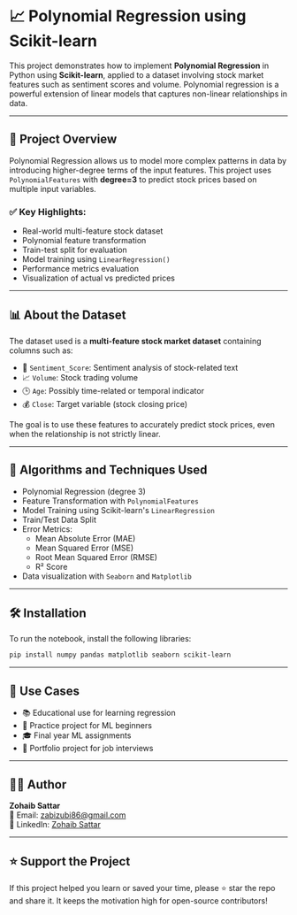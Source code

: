# 📈 Polynomial Regression using Scikit-learn

This project demonstrates how to implement **Polynomial Regression** in Python using **Scikit-learn**, applied to a dataset involving stock market features such as sentiment scores and volume. Polynomial regression is a powerful extension of linear models that captures non-linear relationships in data.

---

## 📘 Project Overview

Polynomial Regression allows us to model more complex patterns in data by introducing higher-degree terms of the input features. This project uses `PolynomialFeatures` with **degree=3** to predict stock prices based on multiple input variables.

### ✅ Key Highlights:
- Real-world multi-feature stock dataset
- Polynomial feature transformation
- Train-test split for evaluation
- Model training using `LinearRegression()`
- Performance metrics evaluation
- Visualization of actual vs predicted prices

---

## 📊 About the Dataset

The dataset used is a **multi-feature stock market dataset** containing columns such as:

- 🧠 `Sentiment_Score`: Sentiment analysis of stock-related text  
- 📈 `Volume`: Stock trading volume  
- 🕒 `Age`: Possibly time-related or temporal indicator  
- 💰 `Close`: Target variable (stock closing price)

The goal is to use these features to accurately predict stock prices, even when the relationship is not strictly linear.

---

## 🧠 Algorithms and Techniques Used

- Polynomial Regression (degree 3)
- Feature Transformation with `PolynomialFeatures`
- Model Training using Scikit-learn's `LinearRegression`
- Train/Test Data Split
- Error Metrics:
  - Mean Absolute Error (MAE)
  - Mean Squared Error (MSE)
  - Root Mean Squared Error (RMSE)
  - R² Score
- Data visualization with `Seaborn` and `Matplotlib`

---

## 🛠️ Installation

To run the notebook, install the following libraries:

```bash
pip install numpy pandas matplotlib seaborn scikit-learn
```


---

## 🎯 Use Cases

- 📚 Educational use for learning regression
- 🧠 Practice project for ML beginners
- 🎓 Final year ML assignments
- 📁 Portfolio project for job interviews

---

## 👨‍💻 Author

**Zohaib Sattar**  
📧 Email: [zabizubi86@gmail.com](mailto:zabizubi86@gmail.com)  
🔗 LinkedIn: [Zohaib Sattar](https://www.linkedin.com/in/zohaib-sattar)

---

## ⭐️ Support the Project

If this project helped you learn or saved your time, please ⭐️ star the repo and share it. It keeps the motivation high for open-source contributors!
